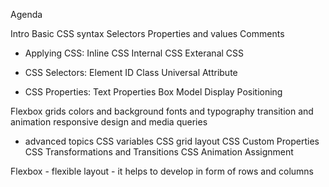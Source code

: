 Agenda

Intro
Basic CSS syntax
Selectors
Properties and values
Comments

- Applying CSS:
Inline CSS
Internal CSS
Exteranal CSS

- CSS Selectors:
Element
ID
Class
Universal
Attribute

- CSS Properties:
Text Properties
Box Model
Display
Positioning

Flexbox
grids
colors and background
fonts and typography
transition and animation
responsive design and media queries

- advanced topics
CSS variables
CSS grid layout
CSS Custom Properties
CSS Transformations and Transitions
CSS Animation
Assignment


Flexbox - 
flexible layout - it helps to develop in form of rows and columns

